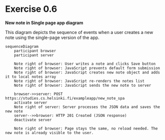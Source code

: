# Exercise 0.6

**New note in Single page app diagram**

This diagram depicts the sequence of events when a user creates a new note using the single-page version of the app.

```mermaid
sequenceDiagram
    participant browser
    participant server

    Note right of browser: User writes a note and clicks Save button
    Note right of browser: JavaScript prevents default form submission
    Note right of browser: JavaScript creates new note object and adds it to local notes array
    Note right of browser: JavaScript re-renders the notes list
    Note right of browser: JavaScript sends the new note to server

    browser->>server: POST https://studies.cs.helsinki.fi/exampleapp/new_note_spa
    activate server
    Note right of server: Server processes the JSON data and saves the new note
    server-->>browser: HTTP 201 Created (JSON response)
    deactivate server

    Note right of browser: Page stays the same, no reload needed. The new note is already visible to the user.
```
